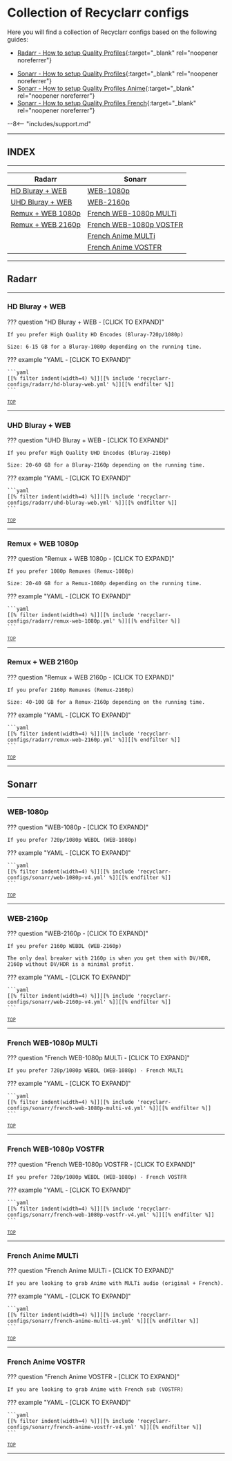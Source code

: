 # Collection of Recyclarr configs

Here you will find a collection of Recyclarr configs based on the following guides:

- [Radarr - How to setup Quality Profiles](/Radarr/radarr-setup-quality-profiles){:target="_blank" rel="noopener noreferrer"}
<!--- [Radarr - How to setup Quality Profiles Anime](/Radarr/radarr-setup-quality-profiles-anime){:target="_blank" rel="noopener noreferrer"}-->
<!--- [Radarr - How to setup Quality Profiles French](/Radarr/radarr-setup-quality-profiles-french){:target="_blank" rel="noopener noreferrer"}-->
- [Sonarr - How to setup Quality Profiles](/Sonarr/sonarr-setup-quality-profiles){:target="_blank" rel="noopener noreferrer"}
- [Sonarr - How to setup Quality Profiles Anime](/Sonarr/sonarr-setup-quality-profiles-anime){:target="_blank" rel="noopener noreferrer"}
- [Sonarr - How to setup Quality Profiles French](/Sonarr/sonarr-setup-quality-profiles-french){:target="_blank" rel="noopener noreferrer"}

--8<-- "includes/support.md"

---

## INDEX

---

| Radarr                                | Sonarr                                              |
| ------------------------------------- | --------------------------------------------------- |
| [HD Bluray + WEB](#hd-bluray-web)     | [WEB-1080p](#web-1080p)                             |
| [UHD Bluray + WEB](#uhd-bluray-web)   | [WEB-2160p](#web-2160p)                             |
| [Remux + WEB 1080p](#remux-web-1080p) | [French WEB-1080p MULTi](#french-web-1080p-multi)   |
| [Remux + WEB 2160p](#remux-web-2160p) | [French WEB-1080p VOSTFR](#french-web-1080p-vostfr) |
|                                       | [French Anime MULTi](#french-anime-multi)           |
|                                       | [French Anime VOSTFR](#french-anime-vostfr)         |

---

## Radarr

---

### HD Bluray + WEB

??? question "HD Bluray + WEB - [CLICK TO EXPAND]"

    If you prefer High Quality HD Encodes (Bluray-720p/1080p)

    Size: 6-15 GB for a Bluray-1080p depending on the running time.

??? example "YAML - [CLICK TO EXPAND]"

    ```yaml
    [[% filter indent(width=4) %]][[% include 'recyclarr-configs/radarr/hd-bluray-web.yml' %]][[% endfilter %]]
    ```

<sub><sup>[TOP](#index)</sup>

---

### UHD Bluray + WEB

??? question "UHD Bluray + WEB - [CLICK TO EXPAND]"

    If you prefer High Quality UHD Encodes (Bluray-2160p)

    Size: 20-60 GB for a Bluray-2160p depending on the running time.

??? example "YAML - [CLICK TO EXPAND]"

    ```yaml
    [[% filter indent(width=4) %]][[% include 'recyclarr-configs/radarr/uhd-bluray-web.yml' %]][[% endfilter %]]
    ```

<sub><sup>[TOP](#index)</sup>

---

### Remux + WEB 1080p

??? question "Remux + WEB 1080p - [CLICK TO EXPAND]"

    If you prefer 1080p Remuxes (Remux-1080p)

    Size: 20-40 GB for a Remux-1080p depending on the running time.

??? example "YAML - [CLICK TO EXPAND]"

    ```yaml
    [[% filter indent(width=4) %]][[% include 'recyclarr-configs/radarr/remux-web-1080p.yml' %]][[% endfilter %]]
    ```

<sub><sup>[TOP](#index)</sup>

---

### Remux + WEB 2160p

??? question "Remux + WEB 2160p - [CLICK TO EXPAND]"

    If you prefer 2160p Remuxes (Remux-2160p)

    Size: 40-100 GB for a Remux-2160p depending on the running time.

??? example "YAML - [CLICK TO EXPAND]"

    ```yaml
    [[% filter indent(width=4) %]][[% include 'recyclarr-configs/radarr/remux-web-2160p.yml' %]][[% endfilter %]]
    ```

<sub><sup>[TOP](#index)</sup>

---

## Sonarr

---

### WEB-1080p

??? question "WEB-1080p - [CLICK TO EXPAND]"

    If you prefer 720p/1080p WEBDL (WEB-1080p)

??? example "YAML - [CLICK TO EXPAND]"

    ```yaml
    [[% filter indent(width=4) %]][[% include 'recyclarr-configs/sonarr/web-1080p-v4.yml' %]][[% endfilter %]]
    ```

<sub><sup>[TOP](#index)</sup>

---

### WEB-2160p

??? question "WEB-2160p - [CLICK TO EXPAND]"

    If you prefer 2160p WEBDL (WEB-2160p)

    The only deal breaker with 2160p is when you get them with DV/HDR, 2160p without DV/HDR is a minimal profit.

??? example "YAML - [CLICK TO EXPAND]"

    ```yaml
    [[% filter indent(width=4) %]][[% include 'recyclarr-configs/sonarr/web-2160p-v4.yml' %]][[% endfilter %]]
    ```

<sub><sup>[TOP](#index)</sup>

---

### French WEB-1080p MULTi

??? question "French WEB-1080p MULTi - [CLICK TO EXPAND]"

    If you prefer 720p/1080p WEBDL (WEB-1080p) - French MULTi

??? example "YAML - [CLICK TO EXPAND]"

    ```yaml
    [[% filter indent(width=4) %]][[% include 'recyclarr-configs/sonarr/french-web-1080p-multi-v4.yml' %]][[% endfilter %]]
    ```

<sub><sup>[TOP](#index)</sup>

---

### French WEB-1080p VOSTFR

??? question "French WEB-1080p VOSTFR - [CLICK TO EXPAND]"

    If you prefer 720p/1080p WEBDL (WEB-1080p) - French VOSTFR

??? example "YAML - [CLICK TO EXPAND]"

    ```yaml
    [[% filter indent(width=4) %]][[% include 'recyclarr-configs/sonarr/french-web-1080p-vostfr-v4.yml' %]][[% endfilter %]]
    ```

<sub><sup>[TOP](#index)</sup>

---

### French Anime MULTi

??? question "French Anime MULTi - [CLICK TO EXPAND]"

    If you are looking to grab Anime with MULTi audio (original + French).

??? example "YAML - [CLICK TO EXPAND]"

    ```yaml
    [[% filter indent(width=4) %]][[% include 'recyclarr-configs/sonarr/french-anime-multi-v4.yml' %]][[% endfilter %]]
    ```

<sub><sup>[TOP](#index)</sup>

---

### French Anime VOSTFR

??? question "French Anime VOSTFR - [CLICK TO EXPAND]"

    If you are looking to grab Anime with French sub (VOSTFR)

??? example "YAML - [CLICK TO EXPAND]"

    ```yaml
    [[% filter indent(width=4) %]][[% include 'recyclarr-configs/sonarr/french-anime-vostfr-v4.yml' %]][[% endfilter %]]
    ```

<sub><sup>[TOP](#index)</sup>

---
